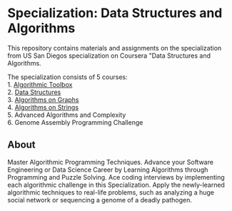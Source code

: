 # Specialization: Data Structures and Algorithms

This repository contains materials and assignments on the specialization from US San Diegos specialization on Coursera "Data Structures and Algorithms.

The specialization consists of 5 courses:  
    1. [Algorithmic Toolbox](1_algorithmic_toolbox)    
    2. [Data Structures](2_data_structures)   
    3. [Algorithms on Graphs](3_algorithms_on_graphs)  
    4. [Algorithms on Strings](4_algorithms_on_strings)  
    5. Advanced Algorithms and Complexity  
    6. Genome Assembly Programming Challenge  
    
## About

Master Algorithmic Programming Techniques. Advance your Software Engineering or Data Science Career by Learning Algorithms through Programming and Puzzle Solving. Ace coding interviews by implementing each algorithmic challenge in this Specialization. Apply the newly-learned algorithmic techniques to real-life problems, such as analyzing a huge social network or sequencing a genome of a deadly pathogen. 

